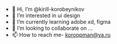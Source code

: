- 👋 Hi, I’m @kirill-korobeynikov
- 👀 I’m interested in ui design
- 🌱 I’m currently learning adobe xd, figma
- 💞️ I’m looking to collaborate on ...
- 📫 How to reach me- koroppman@ya.ru

<!---
kirill-korobeynikov/kirill-korobeynikov is a ✨ special ✨ repository because its `README.md` (this file) appears on your GitHub profile.
You can click the Preview link to take a look at your changes.
--->
